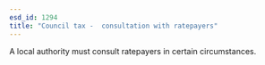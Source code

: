 ```yaml
---
esd_id: 1294
title: "Council tax -  consultation with ratepayers"
---
```


A local authority must consult ratepayers in certain circumstances.

